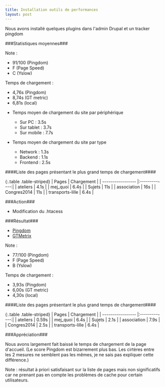 ```yaml
---
title: Installation outils de performances
layout: post
---
```


Nous avons installé quelques plugins dans l'admin Drupal et un tracker pingdom


###Statistiques moyennes###

Note : 
- 91/100 (Pingdom) 
- F (Page Speed) 
- C (Yslow)

Temps de chargement : 
- 4,76s (Pingdom) 
- 8,74s (GT metric) 
- 6,81s (local) 


* Temps moyen de chargement du site par périphérique
  * Sur PC 		: 3.5s
  * Sur tablet 	: 3.7s
  * Sur mobile 	: 7.7s

* Temps moyen de chargement du site par type
  * Network 	: 1.3s
  * Backend 	: 1.1s
  * Frontend 	: 2.5s

####Liste des pages présentant le plus grand temps de chargement####

{:.table .table-striped}
| Pages	        	  | Chargement    | 
| ----------------- |:-------------:|
| ateliers      	  | 4.1s 			    |
| mej_quoi	    	  | 6.4s      	  |
| Sujets 			      | 11s     		  |
| association 		  | 16s     		  |
| Congres2014 		  | 11s     		  |
| transports-lille 	| 6.4s     		  |

###Action###

* Modification du .htacess

###Résultat###

* [Pingdom](http://tools.pingdom.com/fpt/#!/bXRG89/http://www.mathenjeans.fr/)
* [GTMetrix](http://gtmetrix.com/reports/www.mathenjeans.fr/Z1aZYVRJ)

Note : 
- 77/100 (Pingdom) 
- F (Page Speed) 
- B (Yslow)

Temps de chargement : 
- 3,93s (Pingdom) 
- 6,00s (GT metric) 
- 4,30s (local) 

####Liste des pages présentant le plus grand temps de chargement####

{:.table .table-striped}
| Pages             | Chargement    | 
| ----------------- |:-------------:|
| ateliers          | 0.59s         |
| mej_quoi          | 6.4s          |
| Sujets            | 2.1s          |
| association       | 7.9s          |
| Congres2014       | 2.5s          |
| transports-lille  | 6.4s          |

###Appréciation###

Nous avons largement fait baissé le temps de chargement de la page d'accueil. (Le score Pingdom est bizarrement plus bas. Les cirtères entre les 2 mesures ne semblent pas les mêmes, je ne sais pas expliquer cette différence.)

Note : résultat à priori satisfaisant sur la liste de pages mais non significatifs car ne prenant pas en compte les problèmes de cache pour certain utilisateurs.